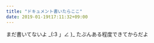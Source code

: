 ```yaml
---
title: "ドキュメント書いたらここ"
date: 2019-01-19t17:11:32+09:00
---
```


まだ書いてないよ \_(:3 」∠ )\_ 
たぶんある程度できてからだよ